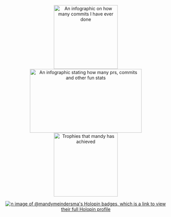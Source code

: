 <p align="center" width="100%">
  <a href="https://git.io/streak-stats">
    <img src="https://streak-stats.demolab.com/?user=mandymeindersma&theme=rose&card_width=195&hide_current_streak=true&hide_longest_streak=true"
        alt="An infographic on how many commits I have ever done"
        height="200"/>
  </a>
  <a href="https://github.com/anuraghazra/github-readme-stats">
    <img src="https://github-readme-stats.vercel.app/api?username=mandymeindersma&show_icons=true&hide_title=true&count_private=true&show=reviews&hide_rank=true"
        alt="An infographic stating how many prs, commits and other fun stats"
        width="350"
        height="200"/>
  </a>
  <a href="https://github.com/ryo-ma/github-profile-trophy">
    <img src="https://github-profile-trophy.vercel.app/?username=mandymeindersma&row=2&column=4"
        alt="Trophies that mandy has achieved"
        height="200"/>
  </a>
</p>
<p align="center" width="100%">
  <a href="https://holopin.io/@mandymeindersma">
    <img src="https://holopin.me/mandymeindersma"
        alt="n image of @mandymeindersma's Holopin badges, which is a link to view their full Holopin profile"
        />
  </a>
</p>
